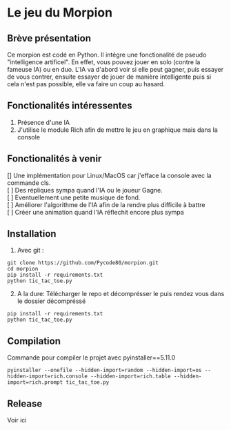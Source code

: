 # Le jeu du Morpion
## Brève présentation 
Ce morpion est codé en Python. Il intégre une fonctionalité de pseudo "intelligence artificel". 
En effet, vous pouvez jouer en solo (contre la fameuse IA) ou en duo.
L'IA va d'abord voir si elle peut gagner, puis essayer de vous contrer, ensuite essayer de jouer
de manière intelligente puis si cela n'est pas possible, elle va faire un coup au hasard.

## Fonctionalités intéressentes

1. Présence d'une IA
2. J'utilise le module Rich afin de mettre le jeu en graphique mais dans la console

## Fonctionalités à venir 

[] Une implémentation pour Linux/MacOS car j'efface la console avec la commande cls. <br>
[ ] Des répliques sympa quand l'IA ou le joueur Gagne.<br>
[ ] Eventuellement une petite musique de fond.<br>
[ ] Améliorer l'algorithme de l'IA afin de la rendre plus difficile à battre<br>
[ ] Créer une animation quand l'IA réflechit encore plus sympa<br>

## Installation

1. Avec git :<br>
```
git clone https://github.com/Pycode80/morpion.git
cd morpion
pip install -r requirements.txt
python tic_tac_toe.py
```

2. A la dure:
Télécharger le repo et décomprésser le
puis rendez vous dans le dossier décompréssé
```
pip install -r requirements.txt
python tic_tac_toe.py
```

## Compilation

Commande pour compiler le projet avec pyinstaller==5.11.0

`pyinstaller --onefile --hidden-import=random --hidden-import=os --hidden-import=rich.console --hidden-import=rich.table --hidden-import=rich.prompt tic_tac_toe.py`

## Release

Voir ici






